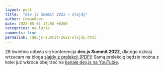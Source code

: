 ```yaml
---
layout: post
title:  "dev.js Summit 2022 – slajdy"
author: Comandeer
date: 2022-05-01 17:55 +0200
categories: na-luzie
comments: true
permalink: /devjs-summit-2022-slajdy.html
---
```


28 kwietnia odbyła się konferencja <b>dev.js Summit 2022</b>, dlatego dzisiaj wrzucam na bloga [slajdy z prelekcji (PDF)](/assets//devjs-summit-2022-slajdy/devjs-2022.pdf)! Samą prelekcję będzie można z kolei już wkróce obejrzeć na [kanale dev.js na YouTubie](https://www.youtube.com/channel/UCxjt-fYLh5DlODJvz7PqH8Q/videos).

